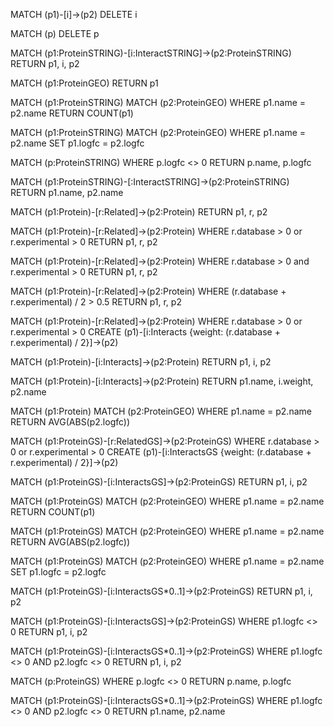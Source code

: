 MATCH (p1)-[i]->(p2)
DELETE i

MATCH (p)
DELETE p


MATCH (p1:ProteinSTRING)-[i:InteractSTRING]->(p2:ProteinSTRING)
RETURN p1, i, p2

MATCH (p1:ProteinGEO)
RETURN p1

MATCH (p1:ProteinSTRING)
MATCH (p2:ProteinGEO)
WHERE p1.name = p2.name
RETURN COUNT(p1)

MATCH (p1:ProteinSTRING)
MATCH (p2:ProteinGEO)
WHERE p1.name = p2.name
SET p1.logfc = p2.logfc

MATCH (p:ProteinSTRING)
WHERE p.logfc <> 0
RETURN p.name, p.logfc

MATCH (p1:ProteinSTRING)-[:InteractSTRING]->(p2:ProteinSTRING)
RETURN p1.name, p2.name


MATCH (p1:Protein)-[r:Related]->(p2:Protein)
RETURN p1, r, p2

MATCH (p1:Protein)-[r:Related]->(p2:Protein)
WHERE r.database > 0 or r.experimental > 0
RETURN p1, r, p2

MATCH (p1:Protein)-[r:Related]->(p2:Protein)
WHERE r.database > 0 and r.experimental > 0
RETURN p1, r, p2

MATCH (p1:Protein)-[r:Related]->(p2:Protein)
WHERE (r.database + r.experimental) / 2 > 0.5
RETURN p1, r, p2

MATCH (p1:Protein)-[r:Related]->(p2:Protein)
WHERE r.database > 0 or r.experimental > 0
CREATE (p1)-[i:Interacts {weight: (r.database + r.experimental) / 2}]->(p2)

MATCH (p1:Protein)-[i:Interacts]->(p2:Protein)
RETURN p1, i, p2

MATCH (p1:Protein)-[i:Interacts]->(p2:Protein)
RETURN p1.name, i.weight, p2.name


MATCH (p1:Protein)
MATCH (p2:ProteinGEO)
WHERE p1.name = p2.name
RETURN AVG(ABS(p2.logfc))


MATCH (p1:ProteinGS)-[r:RelatedGS]->(p2:ProteinGS)
WHERE r.database > 0 or r.experimental > 0
CREATE (p1)-[i:InteractsGS {weight: (r.database + r.experimental) / 2}]->(p2)

MATCH (p1:ProteinGS)-[i:InteractsGS]->(p2:ProteinGS)
RETURN p1, i, p2

MATCH (p1:ProteinGS)
MATCH (p2:ProteinGEO)
WHERE p1.name = p2.name
RETURN COUNT(p1)

MATCH (p1:ProteinGS)
MATCH (p2:ProteinGEO)
WHERE p1.name = p2.name
RETURN AVG(ABS(p2.logfc))

MATCH (p1:ProteinGS)
MATCH (p2:ProteinGEO)
WHERE p1.name = p2.name
SET p1.logfc = p2.logfc

MATCH (p1:ProteinGS)-[i:InteractsGS*0..1]->(p2:ProteinGS)
RETURN p1, i, p2

MATCH (p1:ProteinGS)-[i:InteractsGS]->(p2:ProteinGS)
WHERE p1.logfc <> 0
RETURN p1, i, p2

MATCH (p1:ProteinGS)-[i:InteractsGS*0..1]->(p2:ProteinGS)
WHERE p1.logfc <> 0 AND p2.logfc <> 0
RETURN p1, i, p2

MATCH (p:ProteinGS)
WHERE p.logfc <> 0
RETURN p.name, p.logfc

MATCH (p1:ProteinGS)-[i:InteractsGS*0..1]->(p2:ProteinGS)
WHERE p1.logfc <> 0 AND p2.logfc <> 0
RETURN p1.name, p2.name